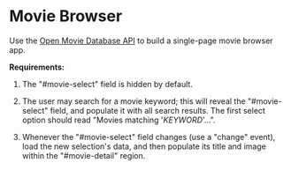 # Movie Browser

Use the [Open Movie Database API](http://www.omdbapi.com/) to build a single-page movie browser app.

**Requirements:**

 1. The "#movie-select" field is hidden by default.
 
 2. The user may search for a movie keyword; this will reveal the "#movie-select" field, and populate it with all search results. The first select option should read "Movies matching '*KEYWORD*'…".
 
 3. Whenever the "#movie-select" field changes (use a "change" event), load the new selection's data, and then populate its title and image within the "#movie-detail" region.